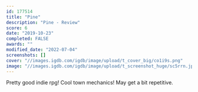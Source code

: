 ```yaml
---
id: 177514
title: "Pine"
description: "Pine - Review"
score: 6
date: "2019-10-23"
completed: FALSE
awards: ""
modified_date: "2022-07-04"
screenshots: []
cover: "//images.igdb.com/igdb/image/upload/t_cover_big/co1i9s.png"
image: "//images.igdb.com/igdb/image/upload/t_screenshot_huge/sc5rrn.jpg"
---
```

Pretty good indie rpg! Cool town mechanics! May get a bit repetitive.
